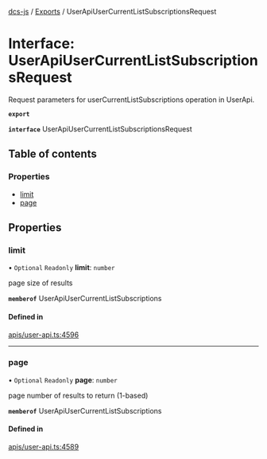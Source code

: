 [dcs-js](../README.md) / [Exports](../modules.md) / UserApiUserCurrentListSubscriptionsRequest

# Interface: UserApiUserCurrentListSubscriptionsRequest

Request parameters for userCurrentListSubscriptions operation in UserApi.

**`export`**

**`interface`** UserApiUserCurrentListSubscriptionsRequest

## Table of contents

### Properties

- [limit](UserApiUserCurrentListSubscriptionsRequest.md#limit)
- [page](UserApiUserCurrentListSubscriptionsRequest.md#page)

## Properties

### <a id="limit" name="limit"></a> limit

• `Optional` `Readonly` **limit**: `number`

page size of results

**`memberof`** UserApiUserCurrentListSubscriptions

#### Defined in

[apis/user-api.ts:4596](https://github.com/unfoldingWord/dcs-js/blob/b29eb7a/apis/user-api.ts#L4596)

___

### <a id="page" name="page"></a> page

• `Optional` `Readonly` **page**: `number`

page number of results to return (1-based)

**`memberof`** UserApiUserCurrentListSubscriptions

#### Defined in

[apis/user-api.ts:4589](https://github.com/unfoldingWord/dcs-js/blob/b29eb7a/apis/user-api.ts#L4589)
